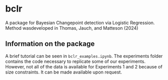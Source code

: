 # bclr

A package for Bayesian Changepoint detection via Logistic Regression. Method wasdeveloped in Thomas, Jauch, and Matteson (2024)[](https://arxiv.org/abs/2401.02917)

## Information on the package

A brief tutorial can be seen in <code>bclr_examples.ipynb</code>. The experiments folder contains the code necessary to replicate some of our experiments. However, not all of the data is available for Experiments 1 and 2 because of size constraints. It can be made available upon request.

